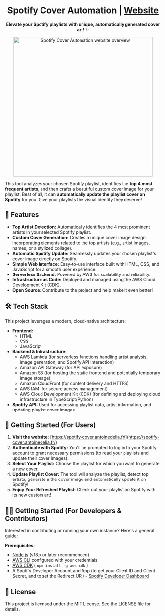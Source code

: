 <h1 align=center>Spotify Cover Automation | <a href="https://spotify-cover.antoinedelia.fr/" rel="nofollow">Website</a></h1>

<p align="center"><b>Elevate your Spotify playlists with unique, automatically generated cover art!</b> ✨</p>

<p align="center">
  <img width="450" alt="Spotify Cover Automation website overview" src="https://github.com/user-attachments/assets/22742256-38b3-4d91-be93-afeba6dbf3a0" />
</p>


This tool analyzes your chosen Spotify playlist, identifies the **top 4 most frequent artists**, and then crafts a beautiful custom cover image for your playlist. Best of all, it can **automatically update the playlist cover on Spotify** for you. Give your playlists the visual identity they deserve!

## 🌟 Features

* **Top Artist Detection:** Automatically identifies the 4 most prominent artists in your selected Spotify playlist.
* **Custom Cover Generation:** Creates a unique cover image design incorporating elements related to the top artists (e.g., artist images, names, or a stylized collage).
* **Automatic Spotify Update:** Seamlessly updates your chosen playlist's cover image directly on Spotify.
* **Simple Web Interface:** Easy-to-use interface built with HTML, CSS, and JavaScript for a smooth user experience.
* **Serverless Backend:** Powered by AWS for scalability and reliability.
* **Infrastructure as Code:** Deployed and managed using the AWS Cloud Development Kit (CDK).
* **Open Source:** Contribute to the project and help make it even better!

## 🛠️ Tech Stack

This project leverages a modern, cloud-native architecture:

* **Frontend:**
    * HTML
    * CSS
    * JavaScript
* **Backend & Infrastructure:**
    * AWS Lambda (for serverless functions handling artist analysis, image generation, and Spotify API interaction)
    * Amazon API Gateway (for API exposure)
    * Amazon S3 (for hosting the static frontend and potentially temporary image storage)
    * Amazon CloudFront (for content delivery and HTTPS)
    * AWS IAM (for secure access management)
    * AWS Cloud Development Kit (CDK) (for defining and deploying cloud infrastructure in TypeScript/Python)
* **Spotify API:** Used for accessing playlist data, artist information, and updating playlist cover images.

## 🚀 Getting Started (For Users)

1.  **Visit the website:** [https://spotify-cover.antoinedelia.fr/](https://spotify-cover.antoinedelia.fr/)
2.  **Authenticate with Spotify:** You'll be prompted to log in to your Spotify account to grant necessary permissions (to read your playlists and update their cover images).
3.  **Select Your Playlist:** Choose the playlist for which you want to generate a new cover.
4.  **Update Playlist Cover:** The tool will analyze the playlist, detect top artists, generate a the cover image and automatically update it on Spotify!
5.  **Enjoy Your Refreshed Playlist:** Check out your playlist on Spotify with its new custom art!

## 🧑‍💻 Getting Started (For Developers & Contributors)

Interested in contributing or running your own instance? Here's a general guide:

**Prerequisites:**

* [Node.js](https://nodejs.org/) (v18.x or later recommended)
* [AWS CLI](https://aws.amazon.com/cli/) configured with your credentials
* [AWS CDK](https://aws.amazon.com/cdk/) ( `npm install -g aws-cdk` )
* A Spotify Developer Account and App (to get your Client ID and Client Secret, and to set the Redirect URI) - [Spotify Developer Dashboard](https://developer.spotify.com/dashboard/)

## 📜 License
This project is licensed under the MIT License. See the LICENSE file for details.
